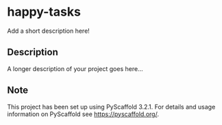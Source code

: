 # happy-tasks

Add a short description here!


## Description

A longer description of your project goes here...


## Note

This project has been set up using PyScaffold 3.2.1. For details and usage
information on PyScaffold see https://pyscaffold.org/.
